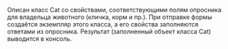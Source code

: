Описан класс Cat со свойствами, соответствующими полям опросника для владельца животного (кличка, корм и пр.). 
При отправке формы создаётся экземпляр этого класса, а его свойства заполняются ответами из опросника. 
Результат (заполненный объект класса Cat) выводится в консоль.
